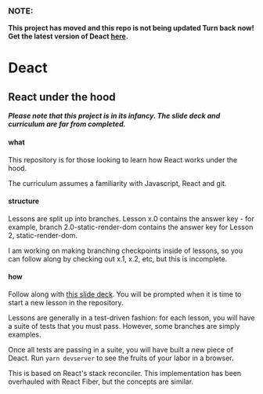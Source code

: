### NOTE:
__This project has moved and this repo is not being updated Turn back now! Get the latest version of Deact [here](https://github.com/lukebelliveau/deact).__


# __Deact__
## React under the hood

*__Please note that this project is in its infancy. The slide deck and curriculum are far from completed.__*

#### what
This repository is for those looking to learn how React works under the hood.

The curriculum assumes a familiarity with Javascript, React and git.

#### structure
Lessons are split up into branches. Lesson x.0 contains the answer key - for
example, branch 2.0-static-render-dom contains the answer key for
Lesson 2, static-render-dom.

I am working on making branching checkpoints inside of lessons, so you can follow along by checking out x.1, x.2, etc, but this is incomplete.

#### how
Follow along with [this slide deck](https://docs.google.com/a/thoughtworks.com/presentation/d/1ylwz_h6AxcJDuLLxcrhzVnG_gjdru9byCsRsFmX5uQ4/edit?usp=sharing). You will be prompted when it is time to start a new lesson in the repository.

Lessons are generally in a test-driven fashion: for each lesson, you will have a suite of tests that you must pass. However, some branches are simply examples.

Once all tests are passing in a suite, you will have built a new piece of Deact. Run `yarn devserver` to see the fruits of your labor in a browser.

This is based on React's stack reconciler. This implementation has been overhauled with React Fiber, but the concepts are similar.
